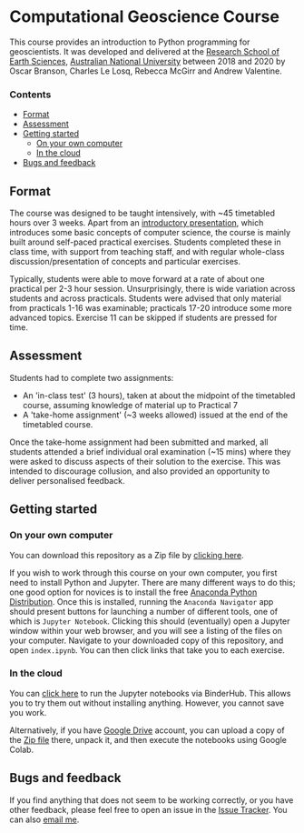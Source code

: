# Computational Geoscience Course

This course provides an introduction to Python programming for geoscientists. It was developed and delivered at the [Research School of Earth Sciences](https://earthsciences.anu.edu.au), [Australian National University](https://www.anu.edu.au) between 2018 and 2020 by Oscar Branson, Charles Le Losq, Rebecca McGirr and Andrew Valentine. 

### Contents
- [Format](#Format)
- [Assessment](#Asssessment)
- [Getting started](#getting-started)
   - [On your own computer](#on-your-own-computer)
   - [In the cloud](#in-the-cloud)
- [Bugs and feedback](#bugs-and-feedback)

## Format
The course was designed to be taught intensively, with ~45 timetabled hours over 3 weeks. Apart from an [introductory presentation](Slides/slides.pdf), which introduces some basic concepts of computer science, the course is mainly built around self-paced practical exercises. Students completed these in class time, with support from teaching staff, and with regular whole-class discussion/presentation of concepts and particular exercises.

Typically, students were able to move forward at a rate of about one practical per 2-3 hour session. Unsurprisingly, there is wide variation across students and across practicals. Students were advised that only material from practicals 1-16 was examinable; practicals 17-20 introduce some more advanced topics. Exercise 11 can be skipped if students are pressed for time.

## Assessment
Students had to complete two assignments:
- An 'in-class test' (3 hours), taken at about the midpoint of the timetabled course, assuming knowledge of material up to Practical 7
- A 'take-home assignment' (~3 weeks allowed) issued at the end of the timetabled course.

Once the take-home assignment had been submitted and marked, all students attended a brief individual oral examination (~15 mins) where they were asked to discuss aspects of their solution to the exercise. This was intended to discourage collusion, and also provided an opportunity to deliver personalised feedback.

## Getting started

### On your own computer
You can download this repository as a Zip file by [clicking here](https://github.com/valentineap/ComputationalGeoscienceCourse/releases/latest/ComputationalGeoscienceCourse.zip). 

If you wish to work through this course on your own computer, you first need to install Python and Jupyter. There are many different ways to do this; one good option for novices is to install the free [Anaconda Python Distribution](https://www.anaconda.com/products/distribution). Once this is installed, running the `Anaconda Navigator` app should present buttons for launching a number of different tools, one of which is `Jupyter Notebook`. Clicking this should (eventually) open a Jupyter window within your web browser, and you will see a listing of the files on your computer. Navigate to your downloaded copy of this repository, and open `index.ipynb`. You can then click links that take you to each exercise.

### In the cloud
You can [click here](https://mybinder.org/v2/gh/valentineap/ComputationalGeoscienceCourse/HEAD?labpath=index.ipynb) to run the Jupyter notebooks via BinderHub. This allows you to try them out without installing anything. However, you cannot save you work.

Alternatively, if you have [Google Drive](drive.google.com) account, you can upload a copy of the [Zip file](https://github.com/valentineap/ComputationalGeoscienceCourse/releases/latest/ComputationalGeoscienceCourse.zip) there, unpack it, and then execute the notebooks using Google Colab.

## Bugs and feedback
If you find anything that does not seem to be working correctly, or you have other feedback, please feel free to open an issue in the [Issue Tracker](https://github.com/valentineap/ComputationalGeoscienceCourse/issues). You can also [email me](mailto:andrew.valentine@durham.ac.uk). 